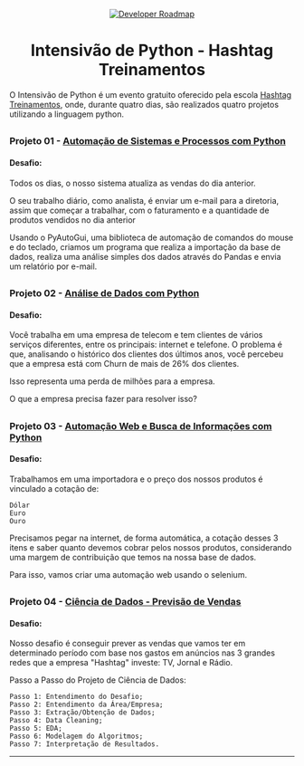 <p align="center">
  <a href="https://github.com/marcoshsq/Marcos_Henrique_Portfolio">
    <img src="https://www.python.org/static/community_logos/python-logo-inkscape.svg" alt="Developer Roadmap" >
  </a>
</p>
  <h1 align="center">Intensivão de Python - Hashtag Treinamentos</h1>
</div>

O Intensivão de Python é um evento gratuito oferecido pela escola [Hashtag Treinamentos](https://www.youtube.com/c/HashtagPrograma%C3%A7%C3%A3o/videos), onde, durante quatro dias, são realizados quatro projetos utilizando a linguagem python.

##

### Projeto 01 - [Automação de Sistemas e Processos com Python](https://github.com/marcoshsq/Intensivo_de_Python/tree/main/01.%20Automa%C3%A7%C3%A3o%20de%20Sistemas%20e%20Processos%20com%20Python)

#### Desafio:

Todos os dias, o nosso sistema atualiza as vendas do dia anterior. 

O seu trabalho diário, como analista, é enviar um e-mail para a diretoria, assim que começar a trabalhar, com o faturamento e a quantidade de produtos vendidos no dia anterior

Usando o PyAutoGui, uma biblioteca de automação de comandos do mouse e do teclado, criamos um programa que realiza a importação da base de dados, realiza uma análise simples dos dados através do Pandas e envia um relatório por e-mail.

##

### Projeto 02 - [Análise de Dados com Python](https://github.com/marcoshsq/Intensivo_de_Python/tree/main/02.%20An%C3%A1lise%20de%20Dados%20com%20Python)

#### Desafio: 

Você trabalha em uma empresa de telecom e tem clientes de vários serviços diferentes, entre os principais: internet e telefone.
O problema é que, analisando o histórico dos clientes dos últimos anos, você percebeu que a empresa está com Churn de mais de 26% dos clientes.

Isso representa uma perda de milhões para a empresa.

O que a empresa precisa fazer para resolver isso?

##

### Projeto 03 - [Automação Web e Busca de Informações com Python](https://github.com/marcoshsq/Intensivo_de_Python/tree/main/03.%20Automa%C3%A7%C3%A3o%20Web%20e%20Busca%20de%20Informa%C3%A7%C3%B5es%20com%20Python)

#### Desafio:

Trabalhamos em uma importadora e o preço dos nossos produtos é vinculado a cotação de:

    Dólar
    Euro
    Ouro

Precisamos pegar na internet, de forma automática, a cotação desses 3 itens e saber quanto devemos cobrar pelos nossos produtos, considerando uma margem de contribuição que temos na nossa base de dados.

Para isso, vamos criar uma automação web usando o selenium. 

##

### Projeto 04 - [Ciência de Dados - Previsão de Vendas](https://github.com/marcoshsq/Intensivo_de_Python/tree/main/04.%20Projeto%20Ci%C3%AAncia%20de%20Dados%20-%20Previs%C3%A3o%20de%20Vendas)

#### Desafio:

Nosso desafio é conseguir prever as vendas que vamos ter em determinado período com base nos gastos em anúncios nas 3 grandes redes que a empresa "Hashtag" investe: TV, Jornal e Rádio.

Passo a Passo do Projeto de Ciência de Dados:

    Passo 1: Entendimento do Desafio;
    Passo 2: Entendimento da Área/Empresa;
    Passo 3: Extração/Obtenção de Dados;
    Passo 4: Data Cleaning;
    Passo 5: EDA;
    Passo 6: Modelagem do Algoritmos;
    Passo 7: Interpretação de Resultados.
    
---
